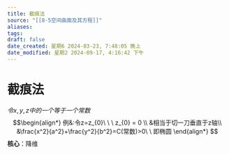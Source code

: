 ```yaml
---
title: 截痕法
source: "[[8-5空间曲面及其方程]]"
aliases: 
tags: 
draft: false
date_created: 星期6 2024-03-23, 7:48:05 晚上
date_modified: 星期2 2024-09-17, 4:16:42 下午
---
```


# 截痕法
$令x,y,z中的一个等于一个常数$
$$\begin{align*}
例&:令z=z_{0}\ \ \ z_{0} = 0 \\
&相当于切一刀垂直于z轴\\
&\frac{x^2}{a^2}+\frac{y^2}{b^2}=C(常数)>0\  \  即椭圆
\end{align*}  $$
**核心**：降维
